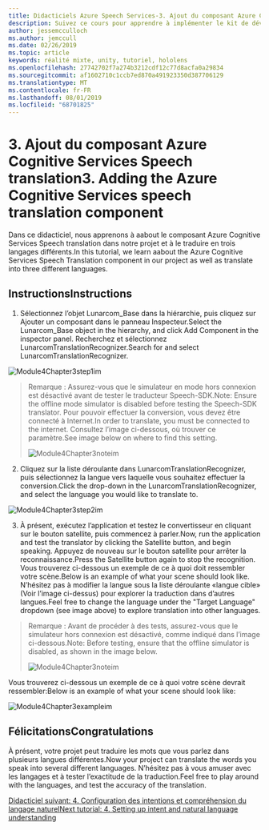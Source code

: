 ```yaml
---
title: Didacticiels Azure Speech Services-3. Ajout du composant Azure Cognitive Services Speech translation
description: Suivez ce cours pour apprendre à implémenter le kit de développement logiciel (SDK) Azure Speech dans une application de réalité mixte.
author: jessemcculloch
ms.author: jemccull
ms.date: 02/26/2019
ms.topic: article
keywords: réalité mixte, unity, tutoriel, hololens
ms.openlocfilehash: 27742702f7a274b3212cdf12c77d8acfa0a29834
ms.sourcegitcommit: af1602710c1ccb7ed870a491923350d387706129
ms.translationtype: MT
ms.contentlocale: fr-FR
ms.lasthandoff: 08/01/2019
ms.locfileid: "68701825"
---
```

# <a name="3-adding-the-azure-cognitive-services-speech-translation-component"></a><span data-ttu-id="61e87-105">3. Ajout du composant Azure Cognitive Services Speech translation</span><span class="sxs-lookup"><span data-stu-id="61e87-105">3. Adding the Azure Cognitive Services speech translation component</span></span>

<span data-ttu-id="61e87-106">Dans ce didacticiel, nous apprenons à aabout le composant Azure Cognitive Services Speech translation dans notre projet et à le traduire en trois langages différents.</span><span class="sxs-lookup"><span data-stu-id="61e87-106">In this tutorial, we learn aabout the Azure Cognitive Services Speech Translation component in our project as well as translate into three different languages.</span></span> 

## <a name="instructions"></a><span data-ttu-id="61e87-107">Instructions</span><span class="sxs-lookup"><span data-stu-id="61e87-107">Instructions</span></span>

1. <span data-ttu-id="61e87-108">Sélectionnez l’objet Lunarcom_Base dans la hiérarchie, puis cliquez sur Ajouter un composant dans le panneau Inspecteur.</span><span class="sxs-lookup"><span data-stu-id="61e87-108">Select the Lunarcom_Base object in the hierarchy, and click Add Component in the inspector panel.</span></span> <span data-ttu-id="61e87-109">Recherchez et sélectionnez LunarcomTranslationRecognizer.</span><span class="sxs-lookup"><span data-stu-id="61e87-109">Search for and select LunarcomTranslationRecognizer.</span></span>

![Module4Chapter3step1im](images/module4chapter3step1im.PNG)

> <span data-ttu-id="61e87-111">Remarque : Assurez-vous que le simulateur en mode hors connexion est désactivé avant de tester le traducteur Speech-SDK.</span><span class="sxs-lookup"><span data-stu-id="61e87-111">Note: Ensure the offline mode simulator is disabled before testing the Speech-SDK translator.</span></span> <span data-ttu-id="61e87-112">Pour pouvoir effectuer la conversion, vous devez être connecté à Internet.</span><span class="sxs-lookup"><span data-stu-id="61e87-112">In order to translate, you must be connected to the internet.</span></span> <span data-ttu-id="61e87-113">Consultez l’image ci-dessous, où trouver ce paramètre.</span><span class="sxs-lookup"><span data-stu-id="61e87-113">See image below on where to find this setting.</span></span> 
>
> ![Module4Chapter3noteim](images/module4chapter3noteim.PNG)

2. <span data-ttu-id="61e87-115">Cliquez sur la liste déroulante dans LunarcomTranslationRecognizer, puis sélectionnez la langue vers laquelle vous souhaitez effectuer la conversion.</span><span class="sxs-lookup"><span data-stu-id="61e87-115">Click the drop-down in the LunarcomTranslationRecognizer, and select the language you would like to translate to.</span></span>

![Module4Chapter3step2im](images/module4chapter3step2im.PNG)

3. <span data-ttu-id="61e87-117">À présent, exécutez l’application et testez le convertisseur en cliquant sur le bouton satellite, puis commencez à parler.</span><span class="sxs-lookup"><span data-stu-id="61e87-117">Now, run the application and test the translator by clicking the Satellite button, and begin speaking.</span></span> <span data-ttu-id="61e87-118">Appuyez de nouveau sur le bouton satellite pour arrêter la reconnaissance.</span><span class="sxs-lookup"><span data-stu-id="61e87-118">Press the Satellite button again to stop the recognition.</span></span> <span data-ttu-id="61e87-119">Vous trouverez ci-dessous un exemple de ce à quoi doit ressembler votre scène.</span><span class="sxs-lookup"><span data-stu-id="61e87-119">Below is an example of what your scene should look like.</span></span> <span data-ttu-id="61e87-120">N’hésitez pas à modifier la langue sous la liste déroulante «langue cible» (Voir l’image ci-dessus) pour explorer la traduction dans d’autres langues.</span><span class="sxs-lookup"><span data-stu-id="61e87-120">Feel free to change the language under the "Target Language" dropdown (see image above) to explore translation into other languages.</span></span>

> <span data-ttu-id="61e87-121">Remarque : Avant de procéder à des tests, assurez-vous que le simulateur hors connexion est désactivé, comme indiqué dans l’image ci-dessous.</span><span class="sxs-lookup"><span data-stu-id="61e87-121">Note: Before testing, ensure that the offline simulator is disabled, as shown in the image below.</span></span>
>
> ![Module4Chapter3noteim](images/module4chapter3noteim.PNG)

<span data-ttu-id="61e87-123">Vous trouverez ci-dessous un exemple de ce à quoi votre scène devrait ressembler:</span><span class="sxs-lookup"><span data-stu-id="61e87-123">Below is an example of what your scene should look like:</span></span>

![Module4Chapter3exampleim](images/module4chapter3exampleim.PNG)

## <a name="congratulations"></a><span data-ttu-id="61e87-125">Félicitations</span><span class="sxs-lookup"><span data-stu-id="61e87-125">Congratulations</span></span>

<span data-ttu-id="61e87-126">À présent, votre projet peut traduire les mots que vous parlez dans plusieurs langues différentes.</span><span class="sxs-lookup"><span data-stu-id="61e87-126">Now  your project can translate the words you speak into several different languages.</span></span> <span data-ttu-id="61e87-127">N’hésitez pas à vous amuser avec les langages et à tester l’exactitude de la traduction.</span><span class="sxs-lookup"><span data-stu-id="61e87-127">Feel free to play around with the languages, and test the accuracy of the translation.</span></span> 

[<span data-ttu-id="61e87-128">Didacticiel suivant: 4.  Configuration des intentions et compréhension du langage naturel</span><span class="sxs-lookup"><span data-stu-id="61e87-128">Next tutorial: 4.  Setting up intent and natural language understanding</span></span>](mrlearning-speechSDK-ch4.md)

